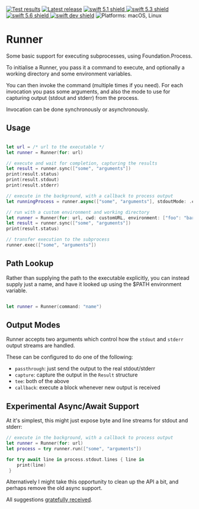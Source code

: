 [comment]: <> (Header Generated by ActionStatus 2.0.6 - 494)

[![Test results][tests shield]][actions] [![Latest release][release shield]][releases] [![swift 5.1 shield] ![swift 5.3 shield] ![swift 5.6 shield] ![swift dev shield]][swift] ![Platforms: macOS, Linux][platforms shield]

[release shield]: https://img.shields.io/github/v/release/elegantchaos/Runner
[platforms shield]: https://img.shields.io/badge/platforms-macOS_Linux-lightgrey.svg?style=flat "macOS, Linux"
[tests shield]: https://github.com/elegantchaos/Runner/workflows/Tests/badge.svg
[swift 5.1 shield]: https://img.shields.io/badge/swift-5.1-F05138.svg "Swift 5.1"
[swift 5.3 shield]: https://img.shields.io/badge/swift-5.3-F05138.svg "Swift 5.3"
[swift 5.6 shield]: https://img.shields.io/badge/swift-5.6-F05138.svg "Swift 5.6"
[swift dev shield]: https://img.shields.io/badge/swift-dev-F05138.svg "Swift dev"

[swift]: https://swift.org
[releases]: https://github.com/elegantchaos/Runner/releases
[actions]: https://github.com/elegantchaos/Runner/actions

[comment]: <> (End of ActionStatus Header)

# Runner

Some basic support for executing subprocesses, using Foundation.Process.

To initialise a Runner, you pass it a command to execute, and
optionally a working directory and some environment variables.

You can then invoke the command (multiple times if you need).
For each invocation you pass some arguments, and also the mode
to use for capturing output (stdout and stderr) from the process.

Invocation can be done synchronously or asynchronously.

## Usage

```swift

let url = /* url to the executable */
let runner = Runner(for: url)

// execute and wait for completion, capturing the results
let result = runner.sync(["some", "arguments"])
print(result.status)
print(result.stdout)
print(result.stderr)

// execute in the background, with a callback to process output
let runningProcess = runner.async(["some", "arguments"], stdoutMode: .callback { print($0) })

// run with a custom environment and working directory
let runner = Runner(for: url, cwd: customURL, environment: ["foo": "bar"])
let result = runner.sync(["some", "arguments"])
print(result.status)

// transfer execution to the subprocess
runner.exec(["some", "arguments"])
```

## Path Lookup

Rather than supplying the path to the executable explicitly,
you can instead supply just a name, and have it looked up using
the $PATH environment variable.

```swift

let runner = Runner(command: "name")
```

## Output Modes

Runner accepts two arguments which control how the `stdout` and `stderr` output streams are handled.

These can be configured to do one of the following:

- `passthrough`: just send the output to the real stdout/stderr
- `capture`: capture the output in the `Result` structure
- `tee`: both of the above
- `callback`: execute a block whenever new output is received

## Experimental Async/Await Support

At it's simplest, this might just expose byte and line streams for stdout and stderr:

```swift
// execute in the background, with a callback to process output
let runner = Runner(for: url)
let process = try runner.run(["some", "arguments"])

for try await line in process.stdout.lines { line in
    print(line)
 } 
```

Alternatively I might take this opportunity to clean up the API a bit, and perhaps remove the old async support.

All suggestions [gratefully received](https://github.com/elegantchaos/Runner/issues).
